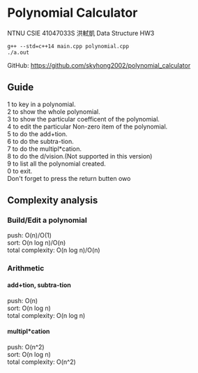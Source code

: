 # Polynomial Calculator
NTNU CSIE 41047033S 洪軾凱
Data Structure HW3

```
g++ --std=c++14 main.cpp polynomial.cpp
./a.out
```

GitHub: https://github.com/skyhong2002/polynomial_calculator

## Guide

1 to key in a polynomial.<br>
2 to show the whole polynomial.<br>
3 to show the particular coefficent of the polynomial.<br>
4 to edit the particular Non-zero item of the polynomial.<br>
5 to do the add+tion.<br>
6 to do the subtra-tion.<br>
7 to do the multipl*cation.<br>
8 to do the d/vision.(Not supported in this version)<br>
9 to list all the polynomial created.<br>
0 to exit.<br>
Don't forget to press the return butten owo<br>

## Complexity analysis

### Build/Edit a polynomial
push: O(n)/O(1)<br>
sort: O(n log n)/O(n)<br>
total complexity: O(n log n)/O(n)

### Arithmetic
#### add+tion, subtra-tion
push: O(n)<br>
sort: O(n log n)<br>
total complexity: O(n log n)
#### multipl*cation
push: O(n^2)<br>
sort: O(n log n)<br>
total complexity: O(n^2)
